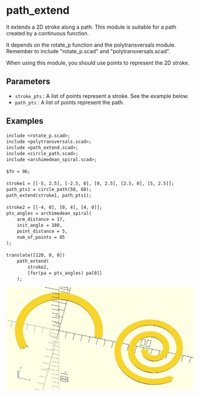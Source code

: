 # path_extend

It extends a 2D stroke along a path. This module is suitable for a path created by a continuous function. 

It depends on the rotate_p function and the polytransversals module. Remember to include "rotate_p.scad" and "polytransversals.scad".

When using this module, you should use points to represent the 2D stroke.

## Parameters

- `stroke_pts` : A list of points represent a stroke. See the example below.
- `path_pts` : A list of points represent the path.

## Examples

	include <rotate_p.scad>;
	include <polytransversals.scad>;
	include <path_extend.scad>;
	include <circle_path.scad>;
	include <archimedean_spiral.scad>;
	
	$fn = 96;
	
	stroke1 = [[-5, 2.5], [-2.5, 0], [0, 2.5], [2.5, 0], [5, 2.5]];
	path_pts1 = circle_path(50, 60);
	path_extend(stroke1, path_pts1);
	
	stroke2 = [[-4, 0], [0, 4], [4, 0]];
	pts_angles = archimedean_spiral(
	    arm_distance = 17,
	    init_angle = 180,
	    point_distance = 5,
	    num_of_points = 85 
	); 
	
	translate([120, 0, 0]) 
	    path_extend(
	        stroke2, 
	        [for(pa = pts_angles) pa[0]]
	    );

![path_extend](images/lib-path_extend-1.JPG)